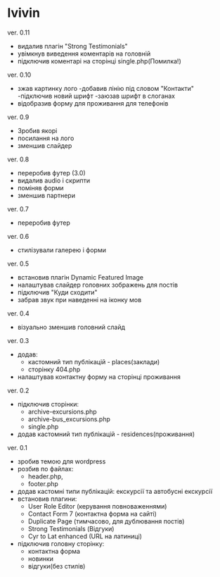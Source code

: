 # lvivin

ver. 0.11
  - видалив плагін "Strong Testimonials"
  - увімкнув виведення коментарів на головній
  - підключив коментарі на сторінці single.php(Помилка!)

ver. 0.10
 - зжав картинку лого
 -добавив лінію під словом "Контакти"
 -підключив новий шрифт
 -заюзав шрифт в слоганах
 - відобразив форму для проживання для телефонів

ver. 0.9
 - Зробив якорі
 - посилання на лого
 - зменшив слайдер

ver. 0.8
 - переробив футер (3.0)
 - видалив audio і скрипти
 - поміняв форми 
 - зменшив партнери

ver. 0.7
 - переробив футер

ver. 0.6
 - стилізували галерею і форми

ver. 0.5
  - встановив плагін Dynamic Featured Image
  - налаштував слайдер головних зображень для постів
  - підключив "Куди сходити"
  - забрав звук при наведенні на іконку мов

ver. 0.4
  - візуально зменшив головний слайд

ver. 0.3
  - додав:
    - кастомний тип публікацій - places(заклади)
    - сторінку 404.php
  - налаштував контактну форму на сторінці проживання

ver. 0.2
  - підключив сторінки:
    - archive-excursions.php
    - archive-bus_excursions.php
    - single.php
  - додав кастомний тип публікацій - residences(проживання)

ver. 0.1
  - зробив темою для wordpress
  - розбив по файлах: 
    - header.php,
    - footer.php
  - додав кастомні типи публікацій: екскурсії та автобусні екскурсії
  - встановив плагини:
    - User Role Editor (керування повноваженнями)
    - Contact Form 7 (контактна форма на сайті)
    - Duplicate Page (тимчасово, для дублювання постів)
    - Strong Testimonials (Відгуки)
    - Cyr to Lat enhanced (URL на латиниці)
  - підключив головну сторінку:
    - контактна форма
    - новинки
    - відгуки(без стилів)



